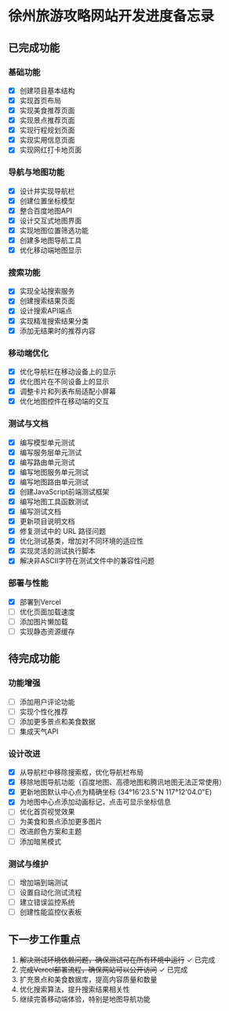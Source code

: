 # 徐州旅游攻略网站开发进度备忘录

## 已完成功能

### 基础功能
- [x] 创建项目基本结构
- [x] 实现首页布局
- [x] 实现美食推荐页面
- [x] 实现景点推荐页面
- [x] 实现行程规划页面
- [x] 实现实用信息页面
- [x] 实现网红打卡地页面

### 导航与地图功能
- [x] 设计并实现导航栏
- [x] 创建位置坐标模型
- [x] 整合百度地图API
- [x] 设计交互式地图界面
- [x] 实现地图位置筛选功能
- [x] 创建多地图导航工具
- [x] 优化移动端地图显示

### 搜索功能
- [x] 实现全站搜索服务
- [x] 创建搜索结果页面
- [x] 设计搜索API端点
- [x] 实现精准搜索结果分类
- [x] 添加无结果时的推荐内容

### 移动端优化
- [x] 优化导航栏在移动设备上的显示
- [x] 优化图片在不同设备上的显示
- [x] 调整卡片和列表布局适配小屏幕
- [x] 优化地图控件在移动端的交互

### 测试与文档
- [x] 编写模型单元测试
- [x] 编写服务层单元测试
- [x] 编写路由单元测试
- [x] 编写地图服务单元测试
- [x] 编写地图路由单元测试
- [x] 创建JavaScript前端测试框架
- [x] 编写地图工具函数测试
- [x] 编写测试文档
- [x] 更新项目说明文档
- [x] 修复测试中的 URL 路径问题
- [x] 优化测试基类，增加对不同环境的适应性
- [x] 实现灵活的测试执行脚本
- [x] 解决非ASCII字符在测试文件中的兼容性问题

### 部署与性能
- [x] 部署到Vercel
- [ ] 优化页面加载速度
- [ ] 添加图片懒加载
- [ ] 实现静态资源缓存

## 待完成功能

### 功能增强
- [ ] 添加用户评论功能
- [ ] 实现个性化推荐
- [ ] 添加更多景点和美食数据
- [ ] 集成天气API

### 设计改进
- [x] 从导航栏中移除搜索框，优化导航栏布局
- [x] 移除地图导航功能（百度地图、高德地图和腾讯地图无法正常使用）
- [x] 更新地图默认中心点为精确坐标 (34°16'23.5"N 117°12'04.0"E)
- [x] 为地图中心点添加动画标记，点击可显示坐标信息
- [ ] 优化首页视觉效果
- [ ] 为美食和景点添加更多图片
- [ ] 改进颜色方案和主题
- [ ] 添加暗黑模式

### 测试与维护
- [ ] 增加端到端测试
- [ ] 设置自动化测试流程
- [ ] 建立错误监控系统
- [ ] 创建性能监控仪表板

## 下一步工作重点

1. ~~解决测试环境依赖问题，确保测试可在所有环境中运行~~ ✓ 已完成
2. ~~完成Vercel部署流程，确保网站可以公开访问~~ ✓ 已完成
3. 扩充景点和美食数据库，提高内容质量和数量
4. 优化搜索算法，提升搜索结果相关性
5. 继续完善移动端体验，特别是地图导航功能 